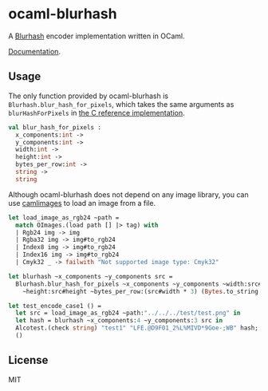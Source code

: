 # ocaml-blurhash

A [Blurhash](https://blurha.sh/) encoder implementation written in OCaml.

[Documentation](https://ushitora-anqou.github.io/ocaml-blurhash/).

## Usage

The only function provided by ocaml-blurhash is `Blurhash.blur_hash_for_pixels`,
which takes the same arguments as `blurHashForPixels` in [the C reference implementation](https://github.com/woltapp/blurhash/tree/master/C).

```ocaml
val blur_hash_for_pixels :
  x_components:int ->
  y_components:int ->
  width:int ->
  height:int ->
  bytes_per_row:int ->
  string ->
  string
```

Although ocaml-blurhash does not depend on any image library,
you can use [camlimages](https://gitlab.com/camlspotter/camlimages) to load an image from a file.

```ocaml
let load_image_as_rgb24 ~path =
  match OImages.(load path [] |> tag) with
  | Rgb24 img -> img
  | Rgba32 img -> img#to_rgb24
  | Index8 img -> img#to_rgb24
  | Index16 img -> img#to_rgb24
  | Cmyk32 _ -> failwith "Not supported image type: Cmyk32"

let blurhash ~x_components ~y_components src =
  Blurhash.blur_hash_for_pixels ~x_components ~y_components ~width:src#width
    ~height:src#height ~bytes_per_row:(src#width * 3) (Bytes.to_string src#dump)

let test_encode_case1 () =
  let src = load_image_as_rgb24 ~path:"../../../test/test.png" in
  let hash = blurhash ~x_components:4 ~y_components:3 src in
  Alcotest.(check string) "test1" "LFE.@D9F01_2%L%MIVD*9Goe-;WB" hash;
  ()
```

## License

MIT
